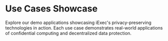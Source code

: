 # Use Cases Showcase

Explore our demo applications showcasing iExec's privacy-preserving technologies
in action. Each use case demonstrates real-world applications of confidential
computing and decentralized data protection.

<div class="grid grid-cols-1 gap-8 my-8">
  <UseCaseCard
    title="Content Creator"
    description="A comprehensive demo showcasing iExec's DataProtector Sharing module. Experience privacy-first data sharing where content creators can securely share their work while maintaining full control over access permissions and monetization."
    imageUrl="/assets/use-cases/content-creator.png"
    imageAlt="Content Creator Demo Screenshot"
    :features="['DataProtector Core', 'DataProtector Sharing']"
    demoUrl="https://demo.iex.ec/content-creator/"
    githubUrl="https://github.com/iExecBlockchainComputing/content-creator-usecase-demo"
    demoIcon="mdi:art"
  />

<UseCaseCard
    title="Web3 Messaging"
    description="Secure communication platform for Web3 users enabling privacy-preserving messaging through Web3Mail and Web3Telegram. Users maintain control over their data while enabling targeted communication and monetizing their engagement."
    imageUrl="/assets/use-cases/web3-messaging.png"
    imageAlt="Web3Messaging Demo Screenshot"
    :features="['DataProtector Core', 'Web3Mail', 'Web3Telegram']"
    demoUrl="https://demo.iex.ec/web3messaging"
    githubUrl="https://github.com/iExecBlockchainComputing/web3-messaging-usecase-demo"
    demoIcon="mdi:message-processing"
  />

<UseCaseCard
    title="Oracle Factory"
    description="Decentralized oracle platform providing secure and verifiable data feeds for smart contracts. Data are fetched through iApps that run on a decentralized confidential computing layer, ensuring privacy-preserving computation and access to verified external data sources for your DeFi and Web3 applications."
    imageUrl="/assets/use-cases/oracle-factory.png"
    imageAlt="OracleFactory Demo Screenshot"
    :features="['Oracle Factory']"
    demoUrl="https://oracle-factory.iex.ec/gallery"
    demoIcon="mdi:database-search"
  />

<UseCaseCard
    title="AI Agent"
    description="Showcase of artificial intelligence applications running on iExec's confidential computing infrastructure. Experience privacy-preserving AI inference, machine learning model execution, and secure data analysis with TEE protection."
    imageUrl="/assets/use-cases/elizaos.png"
    imageAlt="AI Applications Demo Screenshot"
    :features="['AI', 'TEE', 'Confidential Computing']"
    githubUrl="https://github.com/iExecBlockchainComputing/iexec-elizaos-agent"
    demoIcon="mdi:brain"
  />

</div>

<script setup>
import UseCaseCard from '../components/UseCaseCard.vue';
</script>
